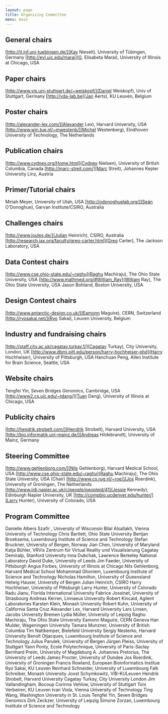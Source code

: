```yaml
---
layout: page
title: Organizing Committee
menu: main
---
```


## General chairs
[http://it.inf.uni-tuebingen.de/](Kay Nieselt), University of Tübingen, Germany
[http://evl.uic.edu/marai](G. Elisabeta Marai), University of Illinois at Chicago, USA

## Paper chairs
[http://www.vis.uni-stuttgart.de/~weiskopf/](Daniel Weiskopf), Univ of Stuttgart, Germany
[http://vda-lab.be](Jan Aerts), KU Leuven, Belgium

## Poster chairs
[http://alexander-lex.com/](Alexander Lex), Harvard University, USA
[http://www.win.tue.nl/~mwestenb/](Michel Westenberg), Eindhoven University of Technology, The Netherlands

## Publication chairs
[http://www.cydney.org/Home.html](Cydney Nielsen), University of British Columbia, Canada
[http://marc-streit.com/](Marc Streit), Johannes Kepler University Linz, Austria

## Primer/Tutorial chairs
Miriah Meyer, University of Utah, USA
[http://odonoghuelab.org/](Seán O'Donoghue), Garvan Institute/CSIRO, Australia

## Challenges chairs
[http://www.joules.de/](Julian Heinrich), CSIRO, Australia
[http://research.jax.org/faculty/greg-carter.html](Greg Carter), The Jackson Laboratory, USA

## Data Contest chairs
[http://www.cse.ohio-state.edu/~raghu](Raghu Machiraju), The Ohio State University, USA
[http://www.mathmed.org/#William_Ray](William Ray), The Ohio State University, USA
Jason Bohland, Boston University, USA

## Design Contest chairs
[http://www.antarctic-design.co.uk/](Eamonn Maguire), CERN, Switzerland
[http://ryosakai.net/](Ryo Sakai), Leuven University, Belgium

## Industry and fundraising chairs
[http://staff.city.ac.uk/cagatay.turkay.1/](Cagatay Turkay), City University, London, UK
[http://www.dbmi.pitt.edu/person/harry-hochheiser-phd](Harry Hochheiser), University of Pittsburgh, USA
Hanchuan Peng, Allen Institute for Brain Science, Seattle, USA

## Website chairs
Tengfei Yin, Seven Bridges Genomics, Cambridge, USA
[http://www2.cs.uic.edu/~tdang/](Tuan Dang), University of Illinois at Chicago, USA

## Publicity chairs
[http://hendrik.strobelt.com/](Hendrik Strobelt), Harvard University, USA
[http://bio.informatik.uni-mainz.de/](Andreas Hildebrandt), University of Mainz, Germany

## Steering Committee
[http://www.gehlenborg.com/](Nils Gehlenborg), Harvard Medical School, USA
[http://www.cse.ohio-state.edu/~raghu](Raghu Machiraju), The Ohio State University, USA (Chair)
[http://www.cs.rug.nl/~roe/](Jos Roerdink), University of Groningen, The Netherlands
[http://www.iidi.napier.ac.uk/c/people/peopleid/41](Jessie Kennedy), Edinburgh Napier University, UK
[http://compbio.ucdenver.edu/hunter/](Larry Hunter), University of Colorado, USA

## Program Committee
Danielle Albers Szafir , University of Wisconsin
Bilal Alsallakh, Vienna University of Technology
Chris Bartlett, Ohio State University
Bertjan Broeksema, Luxembourg Institute of Science and Technology
Stefan Bruckner, University of Bergen, Norway
Jian Chen, University of Maryland
Katja Bühler, VRVis Zentrum für Virtual Reality und Visualisierung
Çagatay Demiralp, Stanford University
Inna Dubchak, Lawrence Berkeley National Laboratory
David Duke, University of Leeds
Jim Faeder, University of Pittsburgh
Angus Forbes, University of Illinois at Chicago
Nils Gehlenborg, Harvard Medical School
Mohammad Ghoniem, Luxembourg Institute of Science and Technology
Nicholas Hamilton, University of Queensland
Helwig Hauser, University of Bergen
Julian Heinrich, CSIRO
Harry Hochheiser, University of Pittsburgh
Larry Hunter, University of Colorado
Radu Jianu, Florida International University
Fabrice Jossinet, University of Strasbourg
Andreas Kerren, Linnaeus University
Robert Kincaid, Agilent Laboratories
Karsten Klein, Monash University
Robert Kuhn, University of California Santa Cruz
Alexander Lex, Harvard University
Lars Linsen, Jacobs University Bremen
Lydia Müller, University of Leipzig
Raghu Machiraju, The Ohio State University
Eamonn Maguire, CERN Geneva
Han Mulder, Wageningen University
Tamara Munzner, University of British Columbia
Tim Nattkemper, Bielefeld University
Sergiy Nesterko, Harvard University
Benoît Otjacques, Luxembourg Institute of Science and Technology
Julius Parulek, University of Bergen
Jürgen Pleiss, University of Stuttgart
Yann Ponty, Ecole Polytechnique, University of Paris-Saclay
Bernhard Preim, University of Magdeburg
A. Johannes Pretorius, The University of Leeds
James Procter, University of Dundee
Jos Roerdink, University of Groningen
Francis Rowland, European Bioinformatics Institue
Ryo Sakai, KU Leuven
Reinhard Schneider, University of Luxembourg
Falk Schreiber, Monash University
Joost Schymkowitz, VIB-KULeuven
Hendrik Strobelt, Harvard University
Cagatay Turkay, City University London
Jim Vallandingham, Bocoup
Corinna Vehlow, University of Stuttgart
Toni Verbeiren, KU Leuven
Ivan Viola, Vienna University of Technology
Ting Wang, Washington University in St. Louis
Tengfei Yin, Seven Bridges Genomics
Dirk Zeckzer, University of Leipzig
Simone Zorzan, Luxembourg Institute of Science and Technology
